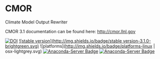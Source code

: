 # CMOR
Climate Model Output Rewriter

CMOR 3.1 documentation can be found here: http://cmor.llnl.gov

[![DOI](https://zenodo.org/badge/22688/PCMDI/cmor.svg)](https://zenodo.org/badge/latestdoi/22688/PCMDI/cmor)
[![stable version](http://img.shields.io/badge/stable version-3.1.0-brightgreen.svg)](https://github.com/PCMDI/cmor/releases/tag/3.1.0)
![platforms](http://img.shields.io/badge/platforms-linux | osx-lightgrey.svg)
[![Anaconda-Server Badge](https://anaconda.org/pcmdi/cmor/badges/installer/conda.svg)](https://conda.anaconda.org/pcmdi)
[![Anaconda-Server Badge](https://anaconda.org/pcmdi/cmor/badges/downloads.svg)](https://anaconda.org/pcmdi)
